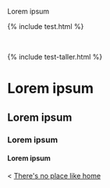 
Lorem ipsum


{% include test.html %}

&nbsp;

{% include test-taller.html %}

# Lorem ipsum

## Lorem ipsum

### Lorem ipsum

#### Lorem ipsum


< [There's no place like home](./index.md)
